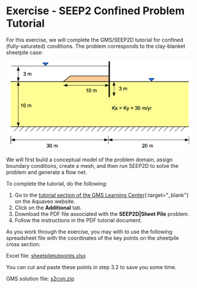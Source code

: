 # Exercise - SEEP2 Confined Problem Tutorial

For this exercise, we will complete the GMS/SEEP2D tutorial for confined (fully-saturated) conditions. The problem corresponds to the clay-blanket sheetpile case:

![sheetpilefigure.png](sheetpilefigure.png)

We will first build a conceptual model of the problem domain, assign boundary conditions, create a mesh, and then run SEEP2D to solve the problem and generate a flow net.

To complete the tutorial, do the following:

1. Go to the [tutorial section of the GMS Learning Center](https://www.aquaveo.com/software/gms-learning-tutorials){:target="_blank"} 
   on the Aquaveo website.
2. Click on the **Additional** tab.
3. Download the PDF file associated with the **SEEP2D|Sheet Pile** problem.
4. Follow the instructions in the PDF tutorial document.

As you work through the exercise, you may with to use the following spreadsheet file with the coordinates of the key points on the sheetpile cross section:

Excel file: [sheetpiletutpoints.xlsx](sheetpiletutpoints.xlsx)

You can cut and paste these points in step 3.2 to save you some time.

GMS solution file: [s2con.zip](s2con.zip)